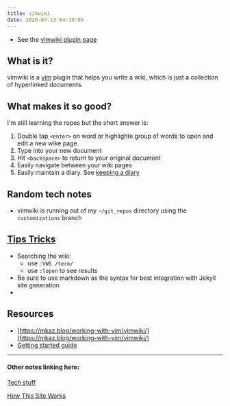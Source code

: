 ```yaml
---
title: vimwiki
date: 2020-07-13 04:19:04
---
```



* See the [vimwiki plugin page](https://vimwiki.github.io)

## What is it?

vimwiki is a [vim](/vim) plugin that helps you write a wiki, which is just a
collection of hyperlinked documents.

## What makes it so good?

I'm still learning the ropes but the short answer is:

1. Double tap `<enter>` on word or highlighte group of words to open and edit
   a new wike page.
2. Type into your new document
3. Hit `<backspace>` to return to your original document
4. Easily navigate between your wiki pages
5. Easily maintain a diary. See [keeping a diary](/Keeping-a-diary)

## Random tech notes
* vimwiki is running out of my `~/git_repos` directory using the
  `customizations` branch

## [Tips Tricks](/Tips/Tricks)
* Searching the wiki:
  * use `:VWS /term/`
  * use `:lopen` to see results
* Be sure to use markdown as the syntax for best integration with Jekyll site
  generation
* 

## Resources
* [https://mkaz.blog/working-with-vim/vimwiki/](https://mkaz.blog/working-with-vim/vimwiki/)
* [Getting started guide](https://blog.mague.com/?p=602)

---
#### Other notes linking here:

[Tech stuff](/Tech-stuff)

[How This Site Works](/How-this-site-is-built)
